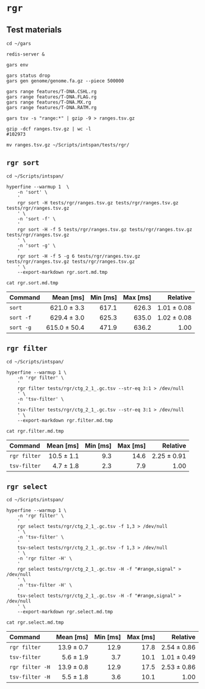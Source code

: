 # `rgr`

## Test materials

```shell
cd ~/gars

redis-server &

gars env

gars status drop
gars gen genome/genome.fa.gz --piece 500000

gars range features/T-DNA.CSHL.rg
gars range features/T-DNA.FLAG.rg
gars range features/T-DNA.MX.rg
gars range features/T-DNA.RATM.rg

gars tsv -s "range:*" | gzip -9 > ranges.tsv.gz

gzip -dcf ranges.tsv.gz | wc -l
#102973

mv ranges.tsv.gz ~/Scripts/intspan/tests/rgr/

```

## `rgr sort`

```shell
cd ~/Scripts/intspan/

hyperfine --warmup 1  \
    -n 'sort' \
    '
    rgr sort -H tests/rgr/ranges.tsv.gz tests/rgr/ranges.tsv.gz tests/rgr/ranges.tsv.gz
    ' \
    -n 'sort -f' \
    '
    rgr sort -H -f 5 tests/rgr/ranges.tsv.gz tests/rgr/ranges.tsv.gz tests/rgr/ranges.tsv.gz
    ' \
    -n 'sort -g' \
    '
    rgr sort -H -f 5 -g 6 tests/rgr/ranges.tsv.gz tests/rgr/ranges.tsv.gz tests/rgr/ranges.tsv.gz
    ' \
    --export-markdown rgr.sort.md.tmp

cat rgr.sort.md.tmp

```

| Command   |    Mean [ms] | Min [ms] | Max [ms] |    Relative |
|:----------|-------------:|---------:|---------:|------------:|
| `sort`    |  621.0 ± 3.3 |    617.1 |    626.3 | 1.01 ± 0.08 |
| `sort -f` |  629.4 ± 3.0 |    625.3 |    635.0 | 1.02 ± 0.08 |
| `sort -g` | 615.0 ± 50.4 |    471.9 |    636.2 |        1.00 |

## `rgr filter`

```shell
cd ~/Scripts/intspan/

hyperfine --warmup 1 \
    -n 'rgr filter' \
    '
    rgr filter tests/rgr/ctg_2_1_.gc.tsv --str-eq 3:1 > /dev/null
    ' \
    -n 'tsv-filter' \
    '
    tsv-filter tests/rgr/ctg_2_1_.gc.tsv --str-eq 3:1 > /dev/null
    ' \
    --export-markdown rgr.filter.md.tmp

cat rgr.filter.md.tmp

```

| Command      |  Mean [ms] | Min [ms] | Max [ms] |    Relative |
|:-------------|-----------:|---------:|---------:|------------:|
| `rgr filter` | 10.5 ± 1.1 |      9.3 |     14.6 | 2.25 ± 0.91 |
| `tsv-filter` |  4.7 ± 1.8 |      2.3 |      7.9 |        1.00 |

## `rgr select`

```shell
cd ~/Scripts/intspan/

hyperfine --warmup 1 \
    -n 'rgr filter' \
    '
    rgr select tests/rgr/ctg_2_1_.gc.tsv -f 1,3 > /dev/null
    ' \
    -n 'tsv-filter' \
    '
    tsv-select tests/rgr/ctg_2_1_.gc.tsv -f 1,3 > /dev/null
    ' \
    -n 'rgr filter -H' \
    '
    rgr select tests/rgr/ctg_2_1_.gc.tsv -H -f "#range,signal" > /dev/null
    ' \
    -n 'tsv-filter -H' \
    '
    tsv-select tests/rgr/ctg_2_1_.gc.tsv -H -f "#range,signal" > /dev/null
    ' \
    --export-markdown rgr.select.md.tmp

cat rgr.select.md.tmp

```

| Command         |  Mean [ms] | Min [ms] | Max [ms] |    Relative |
|:----------------|-----------:|---------:|---------:|------------:|
| `rgr filter`    | 13.9 ± 0.7 |     12.9 |     17.8 | 2.54 ± 0.86 |
| `tsv-filter`    |  5.6 ± 1.9 |      3.7 |     10.1 | 1.01 ± 0.49 |
| `rgr filter -H` | 13.9 ± 0.8 |     12.9 |     17.5 | 2.53 ± 0.86 |
| `tsv-filter -H` |  5.5 ± 1.8 |      3.6 |     10.1 |        1.00 |
